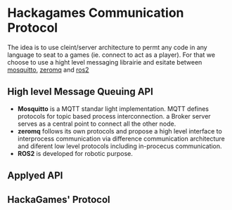 # Hackagames Communication Protocol

The idea is to use cleint/server architecture to permt any code in any language to seat to a games (ie. connect to act as a player).
For that we choose to use a hight level messaging librairie and esitate between [mosquitto](https://mosquitto.org), [zeromq](http://czmq.zeromq.org) and [ros2](https://docs.ros.org/en/foxy/index.html)

## High level Message Queuing API

- **Mosquitto** is a MQTT standar light implementation. MQTT defines protocols for topic based process interconnection. a Broker server serves as a central point to connect all the other node.
- **zeromq** follows its own protocols and propose a high level interface to interprocess communication via difference communication architecture and diferent low level protocols including in-procecus communication. 
- **ROS2** is developed for robotic purpose.


## Applyed API

## HackaGames' Protocol

